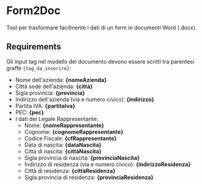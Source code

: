 # Form2Doc
Tool per trasformare facilmente i dati di un form in documenti Word (.docx).

## Requirements
Gli input tag nel modello del documento devono essere scritti tra parentesi graffe `{tag_da_inserire}`:
- Nome dell'azienda: __{nomeAzienda}__
- Città sede dell'azienda: __{città}__
- Sigla provincia: __{provincia}__
- Indirizzo dell'azienda (via e numero civico): __{indirizzo}__
- Partita IVA: __{partitaIva}__
- PEC: __{pec}__
- I dati del Legale Rappresentante:
  - Nome: __{nomeRappresentante}__
  - Cognome: __{cognomeRappresentante}__
  - Codice Fiscale: __{cfRappresentante}__
  - Data di nascita: __{dataNascita}__
  - Città di nascita: __{cittàNascita}__
  - Sigla provincia di nascita: __{provinciaNascita}__
  - Indirizzo di residenza (via e numero civico): __{indirizzoResidenza}__
  - Città di residenza: __{cittàResidenza}__
  - Sigla provincia di residenza: __{provinciaResidenza}__
